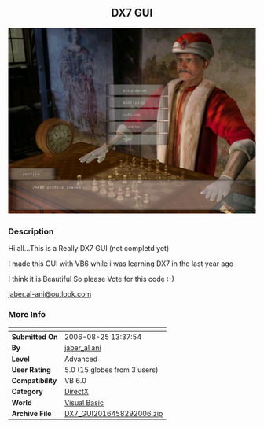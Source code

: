 ﻿<div align="center">

## DX7 GUI

<img src="PIC2006829651465297.JPG">
</div>

### Description

Hi all...This is a Really DX7 GUI (not completd yet)

I made this GUI with VB6 while i was learning DX7 in the last year ago

I think it is Beautiful So please Vote for this code :-)

jaber.al-ani@outlook.com
 
### More Info
 


<span>             |<span>
---                |---
**Submitted On**   |2006-08-25 13:37:54
**By**             |[jaber\_al ani](https://github.com/Planet-Source-Code/PSCIndex/blob/master/ByAuthor/jaber-al-ani.md)
**Level**          |Advanced
**User Rating**    |5.0 (15 globes from 3 users)
**Compatibility**  |VB 6\.0
**Category**       |[DirectX](https://github.com/Planet-Source-Code/PSCIndex/blob/master/ByCategory/directx__1-44.md)
**World**          |[Visual Basic](https://github.com/Planet-Source-Code/PSCIndex/blob/master/ByWorld/visual-basic.md)
**Archive File**   |[DX7\_GUI2016458292006\.zip](https://github.com/Planet-Source-Code/jaber-al-ani-dx7-gui__1-66405/archive/master.zip)








